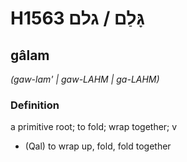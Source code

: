 # H1563 גָּלַם / גלם

## gâlam

_(gaw-lam' | ɡaw-LAHM | ɡa-LAHM)_

### Definition

a primitive root; to fold; wrap together; v

- (Qal) to wrap up, fold, fold together
